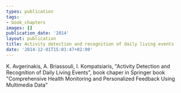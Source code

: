 ```yaml
---
types: publication
tags:
- book_chapters
images: []
publication_date: '2014'
layout: publication
title: Activity detection and recognition of daily living events
date: '2014-12-01T15:01:47+02:00'
---
```

<p>K. Avgerinakis, A. Briassouli, I. Kompatsiaris, "Activity Detection and Recognition of Daily Living Events", book chaper in Springer book "Comprehensive Health Monitoring and Personalized Feedback Using Multimedia Data"</p>
